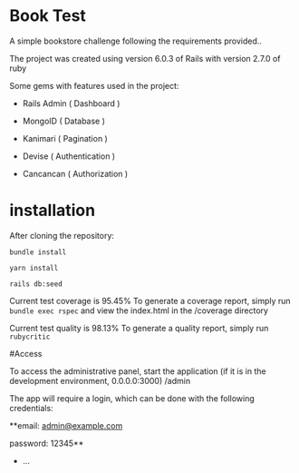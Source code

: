 # Book Test

A simple bookstore challenge following the requirements provided..

The project was created using version 6.0.3 of Rails with version 2.7.0 of ruby

Some gems with features used in the project:

* Rails Admin ( Dashboard )

* MongoID ( Database )

* Kanimari ( Pagination )

* Devise ( Authentication )

* Cancancan ( Authorization )

# installation
After cloning the repository:

`bundle install`

`yarn install`

`rails db:seed`

Current test coverage is 95.45%
To generate a coverage report, simply run `bundle exec rspec` and view the index.html in the /coverage directory

Current test quality is 98.13%
To generate a quality report, simply run `rubycritic` 


#Access

To access the administrative panel, start the application (if it is in the development environment, 0.0.0.0:3000)
/admin

The app will require a login, which can be done with the following credentials:

**email: admin@example.com

password: 12345**
* ...
